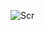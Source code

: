 ![Scr](https://github.com/Antonyo891/SpringBootLesson3/blob/security/src/main/resources/Homework.png)

